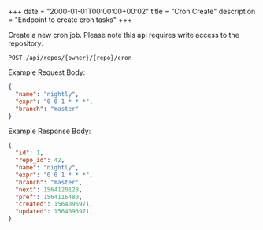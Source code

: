 +++
date = "2000-01-01T00:00:00+00:02"
title = "Cron Create"
description = "Endpoint to create cron tasks"
+++

Create a new cron job. Please note this api requires write access to the repository.

```
POST /api/repos/{owner}/{repo}/cron
```

Example Request Body:

```json {linenos=table}
{
  "name": "nightly",
  "expr": "0 0 1 * * *",
  "branch": "master"
}
```

Example Response Body:

```json {linenos=table}
{
  "id": 1,
  "repo_id": 42,
  "name": "nightly",
  "expr": "0 0 1 * * *",
  "branch": "master",
  "next": 1564120128,
  "pref": 1564116480,
  "created": 1564096971,
  "updated": 1564096971,
}
```
